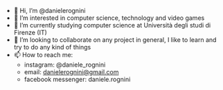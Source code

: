 - 👋 Hi, I’m @danielerognini
- 👀 I’m interested in computer science, technology and video games
- 🌱 I’m currently studying computer science at Università degli studi di Firenze (IT)
- 💞️ I’m looking to collaborate on any project in general, I like to learn and try to do any kind of things
- 📫 How to reach me:
    - instagram: @daniele_rognini
    - email: danielerognini@gmail.com
    - facebook messenger: daniele.rognini

<!---
danielerognini/danielerognini is a ✨ special ✨ repository because its `README.md` (this file) appears on your GitHub profile.
You can click the Preview link to take a look at your changes.
--->
